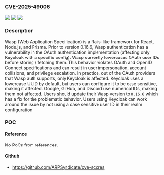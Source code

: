 ### [CVE-2025-49006](https://cve.mitre.org/cgi-bin/cvename.cgi?name=CVE-2025-49006)
![](https://img.shields.io/static/v1?label=Product&message=wasp&color=blue)
![](https://img.shields.io/static/v1?label=Version&message=%3C%200.16.6%20&color=brightgreen)
![](https://img.shields.io/static/v1?label=Vulnerability&message=CWE-276%3A%20Incorrect%20Default%20Permissions&color=brightgreen)

### Description

Wasp (Web Application Specification) is a Rails-like framework for React, Node.js, and Prisma. Prior to version 0.16.6, Wasp authentication has a vulnerability in the OAuth authentication implementation (affecting only Keycloak with a specific config). Wasp currently lowercases OAuth user IDs before storing / fetching them. This behavior violates OAuth and OpenID Connect specifications and can result in user impersonation, account collisions, and privilege escalation. In practice, out of the OAuth providers that Wasp auth supports, only Keycloak is affected. Keycloak uses a lowercase UUID by default, but users can configure it to be case sensitive, making it affected. Google, GitHub, and Discord use numerical IDs, making them not affected. Users should update their Wasp version to `0.16.6` which has a fix for the problematic behavior. Users using Keycloak can work around the issue by not using a case sensitive user ID in their realm configuration.

### POC

#### Reference
No PoCs from references.

#### Github
- https://github.com/ARPSyndicate/cve-scores

